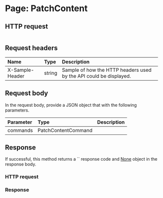 # Page: PatchContent


## HTTP request
```http

```
## Request headers
| Name       | Type | Description|
|:-----------|:------|:----------|
| X-Sample-Header  | string  | Sample of how the HTTP headers used by the API could be displayed.|

## Request body
In the request body, provide a JSON object that with the following parameters.

| Parameter	   | Type	|Description|
|:---------------|:--------|:-----------|
|commands|PatchContentCommand||

## Response
If successful, this method returns a `` response code and [None](../resources/none.md) object in the response body.
### HTTP request
### Response
